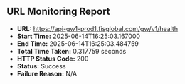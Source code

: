 ## URL Monitoring Report

- **URL:** https://api-gw1-prod1.fisglobal.com/gw/v1/health
- **Start Time:** 2025-06-14T16:25:03.167000
- **End Time:** 2025-06-14T16:25:03.484759
- **Total Time Taken:** 0.317759 seconds
- **HTTP Status Code:** 200
- **Status:** Success
- **Failure Reason:** N/A
